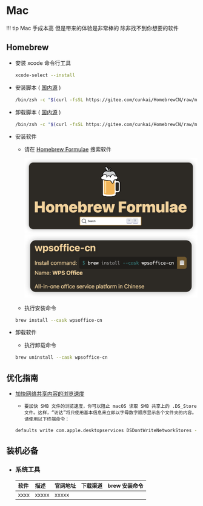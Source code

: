 # Mac

!!! tip
    Mac 手成本高 但是带来的体验是非常棒的 除非找不到你想要的软件

## Homebrew

- 安装 xcode 命令行工具

    ```zsh
    xcode-select --install
    ```

- 安装脚本 ( [国内源](https://gitee.com/cunkai/HomebrewCN) )

    ```zsh
    /bin/zsh -c "$(curl -fsSL https://gitee.com/cunkai/HomebrewCN/raw/master/Homebrew.sh)"
    ```

- 卸载脚本 ( [国内源](https://gitee.com/cunkai/HomebrewCN) )

    ```zsh
    /bin/zsh -c "$(curl -fsSL https://gitee.com/cunkai/HomebrewCN/raw/master/HomebrewUninstall.sh)"
    ```

- 安装软件

    - 请在 [Homebrew Formulae](https://formulae.brew.sh/) 搜索软件

        ![img](../image/homebrew.png)
        ![img](../image/wpsoffice-cn.png)

    - 执行安装命令

    ```zsh
    brew install --cask wpsoffice-cn
    ```

- 卸载软件

    - 执行卸载命令

    ```zsh
    brew uninstall --cask wpsoffice-cn
    ```

## 优化指南

- [加快网络共享内容的浏览速度](https://support.apple.com/zh-cn/102064)

    - `要加快 SMB 文件的浏览速度，你可以阻止 macOS 读取 SMB 共享上的 .DS_Store 文件。这样，“访达”将只使用基本信息来立即以字母数字顺序显示各个文件夹的内容。请使用以下终端命令：`

    ```zsh
    defaults write com.apple.desktopservices DSDontWriteNetworkStores -bool TRUE
    ```

## 装机必备

- ### 系统工具

    | 软件 | 描述  | 官网地址 | 下载渠道 | brew 安装命令 |
    | :--- | :---- | :------- | :------- | :------------ |
    | xxxx | xxxxx | xxxxx    |          |               |
